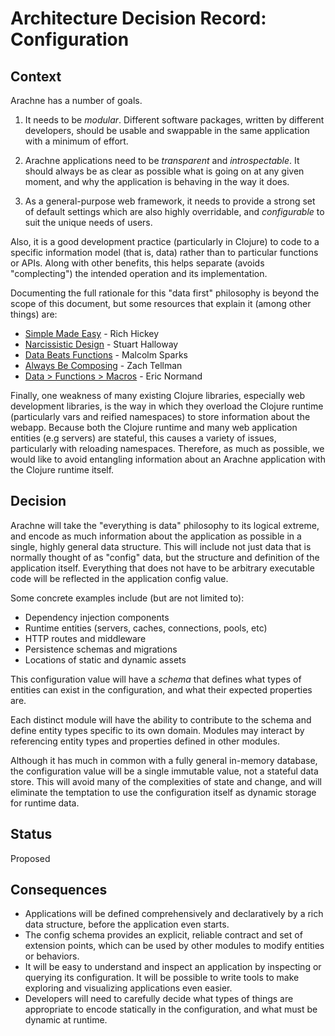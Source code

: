 # Architecture Decision Record: Configuration

## Context

Arachne has a number of goals.

1. It needs to be *modular*. Different software packages, written by
   different developers, should be usable and swappable in the same
   application with a minimum of effort.

2. Arachne applications need to be *transparent* and
   *introspectable*. It should always be as clear as possible what is
   going on at any given moment, and why the application is behaving
   in the way it does.

3. As a general-purpose web framework, it needs to provide a strong
   set of default settings which are also highly overridable, and
   *configurable* to suit the unique needs of users.


Also, it is a good development practice (particularly in Clojure) to
code to a specific information model (that is, data) rather than to
particular functions or APIs. Along with other benefits, this helps
separate (avoids "complecting") the intended operation and its
implementation.

Documenting the full rationale for this "data first" philosophy is
beyond the scope of this document, but some resources that explain it (among other things) are:

- [Simple Made Easy](http://www.infoq.com/presentations/Simple-Made-Easy) - Rich Hickey
- [Narcissistic Design](https://vimeo.com/77199361) - Stuart Halloway
- [Data Beats Functions](https://malcolmsparks.com/posts/data-beats-functions.html) - Malcolm Sparks
- [Always Be Composing](https://www.youtube.com/watch?v=3oQTSP4FngY) - Zach Tellman
- [Data > Functions > Macros](http://www.lispcast.com/data-functions-macros-why) - Eric Normand

Finally, one weakness of many existing Clojure libraries, especially
web development libraries, is the way in which they overload the
Clojure runtime (particularly vars and reified namespaces) to store
information about the webapp. Because both the Clojure runtime and
many web application entities (e.g servers) are stateful, this causes
a variety of issues, particularly with reloading namespaces. Therefore,
as much as possible, we would like to avoid entangling information
about an Arachne application with the Clojure runtime itself.

## Decision

Arachne will take the "everything is data" philosophy to its logical
extreme, and encode as much information about the application as
possible in a single, highly general data structure. This will include
not just data that is normally thought of as "config" data, but the
structure and definition of the application itself. Everything that
does not have to be arbitrary executable code will be
reflected in the application config value.

Some concrete examples include (but are not limited to):

- Dependency injection components
- Runtime entities (servers, caches, connections, pools, etc)
- HTTP routes and middleware
- Persistence schemas and migrations
- Locations of static and dynamic assets

This configuration value will have a *schema* that defines what types
of entities can exist in the configuration, and what their expected
properties are.

Each distinct module will have the ability to contribute to the schema
and define entity types specific to its own domain. Modules may
interact by referencing entity types and properties defined in other
modules.

Although it has much in common with a fully general in-memory
database, the configuration value will be a single immutable value,
not a stateful data store. This will avoid many of the complexities
of state and change, and will eliminate the temptation to use the
configuration itself as dynamic storage for runtime data.

## Status

Proposed

## Consequences

- Applications will be defined comprehensively and declaratively by a
  rich data structure, before the application even starts.
- The config schema provides an explicit, reliable contract and set of
  extension points, which can be used by other modules to modify
  entities or behaviors.
- It will be easy to understand and inspect an application by
  inspecting or querying its configuration. It will be possible to
  write tools to make exploring and visualizing applications even easier.
- Developers will need to carefully decide what types of things are
  appropriate to encode statically in the configuration, and what must
  be dynamic at runtime.
